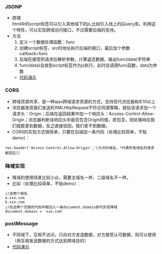 ### JSONP
- 原理  
    html中的script标签可以引入其他域下的js,比如引入线上的jQuery库。利用这个特性，可以实现跨域访问接口，不过需要后端的支持。
- 方法
    1. 定义一个数据处理函数：func
    2. 创建script标签，src的地址执行后端的接口，最后加个参数callback=func
    3. 后端在接受到请求后解析参数，计算返还数据，输出func(data)字符串
    4. func(data)会放到script标签作为js执行，此时会调用func函数，data为参数
    - [代码演示]()

### CORS
- 跨域资源共享，是一种ajax跨域请求资源的方式，支持现代浏览器和IE10以上
- 浏览器发现我们发送的XMLHttpRequest不符合同源策略，就给该请求加一个请求头：Origin；后端在返回结果中加一个响应头：Access-Control-Allow-Origin；浏览器判断该响应头中是否包含Origin的值，若包含，则处理响应我们就能拿到数据，反之直接驳回，我们拿不到数据。
- CORS的实现方式很简单，只要在后端加一条代码（处理比较简单，不贴demo）：
```
res.header('Access-Control-Allow-Origin','[允许的域名，*代表所有域名的请求都回应])
```

### 降域实现
- 降域的使用场景比较小众，需要主域名一样，二级域名不一样。
- 比如（处理比较简单，不贴demo）：
```
//这两个域名
a.xxx.com
b.xxx.com
//在这两个页面的代码中都加入一条ducument.domain即可实现降域
document.domain = 'xxx.com'
```

### postMessage
- 不同域下，互相不访问，只向对方发送数据，对方接受认可数据，则可以使用（用互相发送数据的方式达到跨域目的）
- [代码演示]()